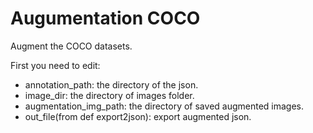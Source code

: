 # Augumentation COCO

Augment the COCO datasets.

First you need to edit:
* annotation_path: the directory of the json.
* image_dir: the directory of images folder.
* augmentation_img_path: the directory of saved augmented images.
* out_file(from def export2json): export augmented json.
